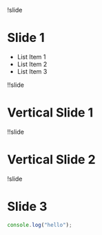 !slide

# Slide 1

* List Item 1
* List Item 2
* List Item 3

!!slide

# Vertical Slide 1

!!slide

# Vertical Slide 2

!slide

# Slide 3

```js
console.log("hello");
```
